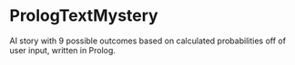 # PrologTextMystery
AI story with 9 possible outcomes based on calculated probabilities off of user input, written in Prolog.
